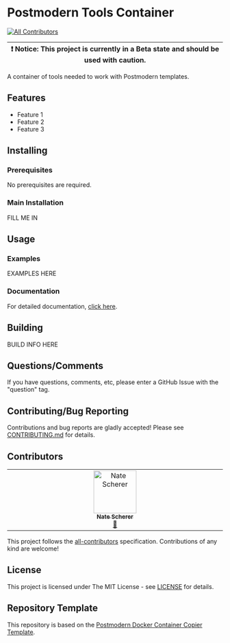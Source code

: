 # Postmodern Tools Container

[![All Contributors](https://img.shields.io/github/all-contributors/natescherer/postmodern-tools-container?color=ee8449&style=flat-square)](#contributors)

| :exclamation:  Notice: This project is currently in a Beta state and should be used with caution.  |
|-----------------------------------------|

A container of tools needed to work with Postmodern templates.

## Features

- Feature 1
- Feature 2
- Feature 3

## Installing

### Prerequisites

No prerequisites are required.

### Main Installation

FILL ME IN

## Usage

### Examples

EXAMPLES HERE

### Documentation

For detailed documentation, [click here](docs).

## Building

BUILD INFO HERE

## Questions/Comments

If you have questions, comments, etc, please enter a GitHub Issue with the "question" tag.

## Contributing/Bug Reporting

Contributions and bug reports are gladly accepted! Please see [CONTRIBUTING.md](CONTRIBUTING.md) for details.

## Contributors

<!-- spell-checker:disable -->
<!-- markdown-link-check-disable -->
<!-- ALL-CONTRIBUTORS-LIST:START - Do not remove or modify this section -->
<!-- prettier-ignore-start -->
<!-- markdownlint-disable -->
<table>
  <tbody>
    <tr>
      <td align="center" valign="top" width="14.28%"><a href="https://github.com/natescherer"><img src="https://avatars.githubusercontent.com/u/376408?v=4?s=100" width="100px;" alt="Nate Scherer"/><br /><sub><b>Nate Scherer</b></sub></a><br /><a href="#maintenance-natescherer" title="Maintenance">🚧</a></td>
    </tr>
  </tbody>
</table>

<!-- markdownlint-restore -->
<!-- prettier-ignore-end -->

<!-- ALL-CONTRIBUTORS-LIST:END -->
<!-- markdown-link-check-enable -->
<!-- spell-checker:enable -->

This project follows the [all-contributors](https://allcontributors.org) specification.
Contributions of any kind are welcome!

## License

This project is licensed under The MIT License - see [LICENSE](LICENSE) for details.

## Repository Template

This repository is based on the [Postmodern Docker Container Copier Template](https://github.com/natescherer/postmodern-docker-container-copiertemplate).
